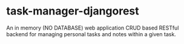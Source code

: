 # task-manager-djangorest
An in memory (NO DATABASE) web application CRUD based RESTful backend for managing personal tasks and notes within a given task.
